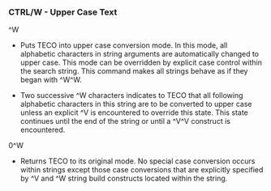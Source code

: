 ### CTRL/W - Upper Case Text

^W
- Puts TECO into upper case conversion mode. In this mode, all
alphabetic characters in string arguments are automatically changed
to upper case. This mode can be overridden by explicit case control
within the search string. This command makes all strings behave as
if they began with ^W^W.

- Two successive ^W characters indicates to TECO that all following
alphabetic characters in this string are to be converted to upper case
unless an explicit ^V is encountered to override this state. This state
continues until the end of the string or until a ^V^V construct is
encountered. 

0^W
- Returns TECO to its original mode. No special case conversion occurs
within strings except those case conversions that are explicitly specified
by ^V and ^W string build constructs located within the string.

